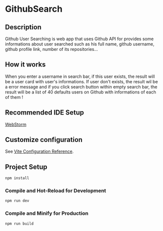 # GithubSearch

## Description

Github User Searching is web app that uses Github API for provides some informations about user searched such as his full name, github username, github profile link, number of its repositories...

## How it works

When you enter a username in search bar, if this user exists, the result will be a user card with user's informations. If user don't exists, the result wil be a error message  and if you click search button within empty search bar, the result will be a list of 40 defaults users on Github with informations of each of them !

## Recommended IDE Setup

[WebStorm](https://www.jetbrains.com/fr-fr/webstorm/) 

## Customize configuration

See [Vite Configuration Reference](https://vitejs.dev/config/).

## Project Setup

```sh
npm install
```

### Compile and Hot-Reload for Development

```sh
npm run dev
```

### Compile and Minify for Production

```sh
npm run build
```
